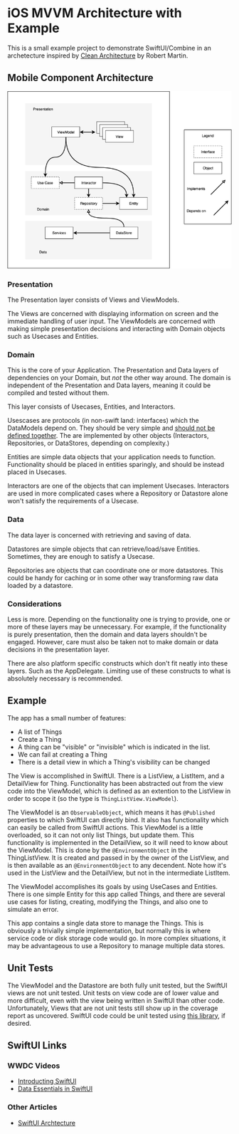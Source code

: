 # iOS MVVM Architecture with Example

This is a small example project to demonstrate SwiftUI/Combine in an archetecture inspired by [Clean Architecture](https://blog.cleancoder.com/uncle-bob/2012/08/13/the-clean-architecture.html) by Robert Martin.

## Mobile Component Architecture
<img src="docs/mca.png" alt="Mobile Component Architecture"/>

### Presentation

The Presentation layer consists of Views and ViewModels.  

The Views are concerned with displaying information on screen and the immediate handling of user input.
The ViewModels are concerned with making simple presentation decisions and interacting with Domain objects
such as Usecases and Entities.

### Domain

This is the core of your Application.  The Presentation and Data layers of dependencies on your Domain,
but *not* the other way around.  The domain is independent of the Presentation and Data layers, meaning
it could be compiled and tested without them.

This layer consists of Usecases, Entities, and Interactors.

Usescases are protocols (in non-swift land: interfaces) which the DataModels depend on.  They should be very
simple and [should not be defined together](https://en.wikipedia.org/wiki/Interface_segregation_principle).
The are implemented by other objects (Interactors, Repositories, or DataStores, depending on complexity.)

Entities are simple data objects that your application needs to function.  Functionality should be placed in
entities sparingly, and should be instead placed in Usecases.

Interactors are one of the objects that can implement Usecases.  Interactors are used in more complicated
cases where a Repository or Datastore alone won't satisfy the requirements of a Usecase.

### Data

The data layer is concerned with retrieving and saving of data.

Datastores are simple objects that can retrieve/load/save Entities.  Sometimes, they are enough to satisfy
a Usecase.

Repositories are objects that can coordinate one or more datastores.  This could be handy for caching or in
some other way transforming raw data loaded by a datastore.

### Considerations

Less is more.  Depending on the functionality one is trying to provide, one or more of these layers may be unnecessary.
For example, if the functionality is purely presentation, then the domain and data layers shouldn't be engaged.
However, care must also be taken not to make domain or data decisions in the presentation layer.

There are also platform specific constructs which don't fit neatly into these layers.  Such as the AppDelegate.
Limiting use of these constructs to what is absolutely necessary is recommended.

## Example

The app has a small number of features:

- A list of Things
- Create a Thing
- A thing can be "visible" or "invisible" which is indicated in the list.
- We can fail at creating a Thing
- There is a detail view in which a Thing's visibility can be changed

The View is accomplished in SwiftUI.  There is a ListView, a ListItem, and a DetailView for Thing.  Functionality
has been abstracted out from the view code into the ViewModel, which is defined as an extention to the ListView
in order to scope it (so the type is `ThingListView.ViewModel`).

The ViewModel is an `ObservableObject`, which means it has `@Published` properties to which SwiftUI
can directly bind.  It also has functionality which can easily be called from SwiftUI actions.  This ViewModel
is a little overloaded, so it can not only list Things, but update them.  This functionality is implemented
in the DetailView, so it will need to know about the ViewModel.  This is done by the `@EnvironmentObject` in
the ThingListView.  It is created and passed in by the owner of the ListView, and is then available as an
`@EnvironmentObject` to any decendent.  Note how it's used in the ListView and the DetailView, but not in
the intermediate ListItem.

The ViewModel accomplishes its goals by using UseCases and Entities.  There is one simple Entity for this
app called Things, and there are several use cases for listing, creating, modifying the Things, and also
one to simulate an error.

This app contains a single data store to manage the Things.  This is obviously a trivially simple implementation,
but normally this is where service code or disk storage code would go.  In more complex situations, it may
be advantageous to use a Repository to manage multiple data stores. 

## Unit Tests

The ViewModel and the Datastore are both fully unit tested, but the SwiftUI views are not unit tested.  Unit
tests on view code are of lower value and more difficult, even with the view being written in SwiftUI than
other code.  Unfortunately, Views that are not unit tests still show up in the coverage report as uncovered.
SwiftUI code could be unit tested using [this library](https://github.com/nalexn/ViewInspector), if desired.

## SwiftUI Links
### WWDC Videos
- [Introducting SwiftUI](https://developer.apple.com/videos/play/wwdc2020/10119)
- [Data Essentials in SwiftUI](https://developer.apple.com/videos/play/wwdc2020/10040/)
### Other Articles
- [SwiftUI Archtecture](https://nalexn.github.io/clean-architecture-swiftui/)
